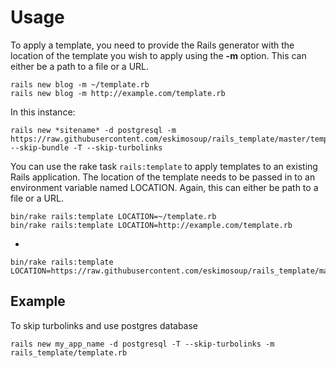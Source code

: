 # Usage

To apply a template, you need to provide the Rails generator with the location of the template you wish to apply using the **-m** option.  This can either be a path to a file or a URL.

    rails new blog -m ~/template.rb
    rails new blog -m http://example.com/template.rb

In this instance:

    rails new *sitename* -d postgresql -m https://raw.githubusercontent.com/eskimosoup/rails_template/master/template.rb --skip-bundle -T --skip-turbolinks

You can use the rake task `rails:template` to apply templates to an existing Rails application.  The location of the template needs to be passed in to an environment variable named LOCATION. Again, this can either be path to a file or a URL.

    bin/rake rails:template LOCATION=~/template.rb
    bin/rake rails:template LOCATION=http://example.com/template.rb

-

    bin/rake rails:template LOCATION=https://raw.githubusercontent.com/eskimosoup/rails_template/master/template.rb


## Example

To skip turbolinks and use postgres database

    rails new my_app_name -d postgresql -T --skip-turbolinks -m rails_template/template.rb
